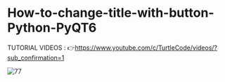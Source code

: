 # How-to-change-title-with-button-Python-PyQT6

TUTORIAL VIDEOS : 👉https://www.youtube.com/c/TurtleCode/videos/?sub_confirmation=1

![77](https://user-images.githubusercontent.com/85156399/163226578-82530049-6c70-4307-b635-b87d225bee66.png)


